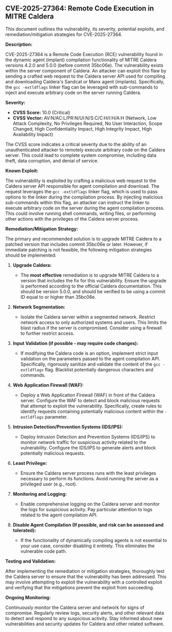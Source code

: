 ## CVE-2025-27364: Remote Code Execution in MITRE Caldera

This document outlines the vulnerability, its severity, potential exploits, and remediation/mitigation strategies for CVE-2025-27364.

**Description:**

CVE-2025-27364 is a Remote Code Execution (RCE) vulnerability found in the dynamic agent (implant) compilation functionality of MITRE Caldera versions 4.2.0 and 5.0.0 (before commit 35bc06e).  The vulnerability exists within the server component of Caldera.  An attacker can exploit this flaw by sending a crafted web request to the Caldera server API used for compiling and downloading Caldera's Sandcat or Manx agent (implants).  Specifically, the `gcc -extldflags` linker flag can be leveraged with sub-commands to inject and execute arbitrary code on the server running Caldera.

**Severity:**

*   **CVSS Score:** 10.0 (Critical)
*   **CVSS Vector:** AV:N/AC:L/PR:N/UI:N/S:C/C:H/I:H/A:H  (Network, Low Attack Complexity, No Privileges Required, No User Interaction, Scope Changed, High Confidentiality Impact, High Integrity Impact, High Availability Impact)

The CVSS score indicates a critical severity due to the ability of an unauthenticated attacker to remotely execute arbitrary code on the Caldera server. This could lead to complete system compromise, including data theft, data corruption, and denial of service.

**Known Exploit:**

The vulnerability is exploited by crafting a malicious web request to the Caldera server API responsible for agent compilation and download. The request leverages the `gcc -extldflags` linker flag, which is used to pass options to the linker during the compilation process. By injecting malicious sub-commands within this flag, an attacker can instruct the linker to execute arbitrary code on the server during the agent compilation process. This could involve running shell commands, writing files, or performing other actions with the privileges of the Caldera server process.

**Remediation/Mitigation Strategy:**

The primary and recommended solution is to upgrade MITRE Caldera to a patched version that includes commit 35bc06e or later.  However, if immediate patching is not feasible, the following mitigation strategies should be implemented:

1.  **Upgrade Caldera:**
    *   The **most effective** remediation is to upgrade MITRE Caldera to a version that includes the fix for this vulnerability.  Ensure the upgrade is performed according to the official Caldera documentation.  This should be version 5.0.0, and should be verified to be using a commit ID equal to or higher than 35bc06e.

2.  **Network Segmentation:**
    *   Isolate the Caldera server within a segmented network. Restrict network access to only authorized systems and users.  This limits the blast radius if the server is compromised. Consider using a firewall to further restrict access.

3.  **Input Validation (if possible - may require code changes):**
    *   If modifying the Caldera code is an option, implement strict input validation on the parameters passed to the agent compilation API.  Specifically, rigorously sanitize and validate the content of the `gcc -extldflags` flag.  Blacklist potentially dangerous characters and commands.

4.  **Web Application Firewall (WAF):**
    *   Deploy a Web Application Firewall (WAF) in front of the Caldera server. Configure the WAF to detect and block malicious requests that attempt to exploit the vulnerability.  Specifically, create rules to identify requests containing potentially malicious content within the `-extldflags` parameter.

5.  **Intrusion Detection/Prevention Systems (IDS/IPS):**
    *   Deploy Intrusion Detection and Prevention Systems (IDS/IPS) to monitor network traffic for suspicious activity related to the vulnerability.  Configure the IDS/IPS to generate alerts and block potentially malicious requests.

6.  **Least Privilege:**
    *   Ensure the Caldera server process runs with the least privileges necessary to perform its functions.  Avoid running the server as a privileged user (e.g., root).

7.  **Monitoring and Logging:**
    *   Enable comprehensive logging on the Caldera server and monitor the logs for suspicious activity.  Pay particular attention to logs related to the agent compilation API.

8. **Disable Agent Compilation (If possible, and risk can be assessed and tolerated):**
    *   If the functionality of dynamically compiling agents is not essential to your use case, consider disabling it entirely. This eliminates the vulnerable code path.

**Testing and Validation:**

After implementing the remediation or mitigation strategies, thoroughly test the Caldera server to ensure that the vulnerability has been addressed.  This may involve attempting to exploit the vulnerability with a controlled exploit and verifying that the mitigations prevent the exploit from succeeding.

**Ongoing Monitoring:**

Continuously monitor the Caldera server and network for signs of compromise.  Regularly review logs, security alerts, and other relevant data to detect and respond to any suspicious activity.  Stay informed about new vulnerabilities and security updates for Caldera and other related software.